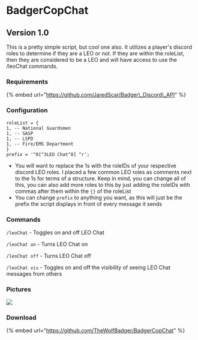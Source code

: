 # BadgerCopChat

## Version 1.0

This is a pretty simple script, but cool one also. It utilizes a player's discord roles to determine if they are a LEO or not. If they are within the roleList, then they are considered to be a LEO and will have access to use the /leoChat commands.

### Requirements

{% embed url="https://github.com/JaredScar/Badger\_Discord\_API" %}

### Configuration

```text
roleList = {
1, -- National Guardsmen
1, -- SASP 
1, -- LSPD 
1, -- Fire/EMS Department
}
prefix = '^0[^3LEO Chat^0] ^r';
```

* You will want to replace the 1s with the roleIDs of your respective discord LEO roles. I placed a few common LEO roles as comments next to the 1s for terms of a structure. Keep in mind, you can change all of this, you can also add more roles to this by just adding the roleIDs with commas after them within the `{}` of the roleList
* You can change `prefix` to anything you want, as this will just be the prefix the script displays in front of every message it sends

### Commands

`/leoChat` - Toggles on and off LEO Chat

`/leoChat on` - Turns LEO Chat on

`/leoChat off` - Turns LEO Chat off

`/leoChat vis` - Toggles on and off the visibility of seeing LEO Chat messages from others

### Pictures

![](https://i.gyazo.com/6d5170b5a2e774ff49bea36274d03592.png)

### Download

{% embed url="https://github.com/TheWolfBadger/BadgerCopChat" %}

